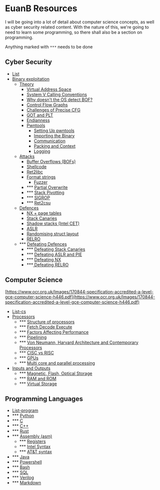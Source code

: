 # EuanB Resources

I will be going into a lot of detail about computer science concepts, as well as cyber security related content. With the nature of this, we're going to need to learn some programming, so there shall also be a section on programming.

Anything marked with `***` needs to be done 

## Cyber Security

* [List](cybersec/list.md)
* [Binary exploitation](cybersec/binary-exploitation/)
  * [Theory](cybersec/binary-exploitation/theory/)
    * [Virtual Address Space](cybersec/binary-exploitation/theory/virtual-address-space.md)
    * [System V Calling Conventions](cybersec/binary-exploitation/theory/system-v-calling-conventions.md)
    * [Why doesn't the OS detect BOF?](cybersec/binary-exploitation/theory/side-note-os-doesnt-detect-bof.md)
    * [Control Flow Graphs](cybersec/binary-exploitation/theory/control-flow-graphs.md)
    * [Challenges of Precise CFG](cybersec/binary-exploitation/theory/challenges-of-precise-cfg.md)
    * [GOT and PLT](cybersec/binary-exploitation/theory/got-and-plt.md)
    * [Endianness](cybersec/binary-exploitation/theory/endianness.md)
    * [Pwntools](cybersec/binary-exploitation/theory/pwntools/)
      * [Setting Up pwntools](cybersec/binary-exploitation/theory/pwntools/setting-up-pwntools.md)
      * [Importing the Binary](cybersec/binary-exploitation/theory/pwntools/importing-the-binary.md)
      * [Communication](cybersec/binary-exploitation/theory/pwntools/communication.md)
      * [Packing and Context](cybersec/binary-exploitation/theory/pwntools/packing.md)
      * [Logging](cybersec/binary-exploitation/theory/pwntools/logging.md)
  * [Attacks](cybersec/binary-exploitation/attacks/)
    * [Buffer Overflows \(BOFs\)](cybersec/binary-exploitation/attacks/buffer-overflows-bofs.md)
    * [Shellcode](cybersec/binary-exploitation/attacks/shellcode.md)
    * [Ret2libc](cybersec/binary-exploitation/attacks/ret2libc.md)
    * [Format strings](cybersec/binary-exploitation/attacks/format-strings/)
      * [Fuzzer](cybersec/binary-exploitation/attacks/format-strings/fuzzer.md)
    * \*\*\* [Partial Overwrite](cybersec/binary-exploitation/attacks/partial-overwrite.md)
    * \*\*\* [Stack Pivotting](cybersec/binary-exploitation/attacks/stack-pivotting.md)
    * \*\*\* [SIGROP](cybersec/binary-exploitation/attacks/sigrop.md)
    * \*\*\* [Ret2csu](cybersec/binary-exploitation/attacks/ret2csu.md) 
  * [Defences](cybersec/binary-exploitation/untitled/)
    * [NX + page tables](cybersec/binary-exploitation/untitled/nx.md)
    * [Stack Canaries](cybersec/binary-exploitation/untitled/stack-canaries.md)
    * [Shadow stacks \(Intel CET\)](cybersec/binary-exploitation/untitled/defence-shadow-stacks-intel-cet.md)
    * [ASLR](cybersec/binary-exploitation/untitled/aslr.md)
    * [Randomising struct layout](cybersec/binary-exploitation/untitled/defence-randomising-struct-layout.md)
    * [RELRO](cybersec/binary-exploitation/untitled/relro.md)
  * \*\*\* [Defeating Defences](cybersec/binary-exploitation/defeating-defences/)
    * \*\*\* [Defeating Stack Canaries](cybersec/binary-exploitation/defeating-defences/defeating-stack-canaries.md)
    * \*\*\* [Defeating ASLR and PIE](cybersec/binary-exploitation/defeating-defences/defeating-aslr-and-pie.md)
    * \*\*\* [Defeating NX](cybersec/binary-exploitation/defeating-defences/defeating-nx.md)
    * \*\*\*[ Defeating RELRO](cybersec/binary-exploitation/defeating-defences/defeating-relro.md)

## Computer Science

[https://www.ocr.org.uk/Images/170844-specification-accredited-a-level-gce-computer-science-h446.pdf](https://www.ocr.org.uk/Images/170844-specification-accredited-a-level-gce-computer-science-h446.pdf)

* [List-cs](computer-science/untitled.md)
* [Processors](computer-science/processors/)
  * \*\*\* [Structure of processors](computer-science/processors/structure-of-processors.md)
  * \*\*\* [Fetch Decode Execute](computer-science/processors/fetch-decode-execute.md)
  * \*\*\* [Factors Affecting Performance](computer-science/processors/factors-affecting-performance.md)
  * \*\*\* [Pipelining](computer-science/processors/pipelining.md)
  * \*\*\* [Von Neumann, Harvard Architecture and Contemporary Processors](computer-science/processors/von-neumann-harvard-architecture-adn-contemporary-processors.md)
  * \*\*\* [CISC vs RISC](computer-science/processors/cisc-vs-risc.md)
  * \*\*\* [GPUs](computer-science/processors/gpus.md)
  * \*\*\* [Multi core and parallel processing](computer-science/processors/multi-core-and-parallel-processing.md)
* [Inputs and Outputs](computer-science/inputs-and-outputs/)
  * \*\*\* [Magnetic, Flash, Optical Storage](computer-science/inputs-and-outputs/magnetic-flash-optical-storage.md)
  * \*\*\* [RAM and ROM](computer-science/inputs-and-outputs/ram-and-rom.md)
  * \*\*\* [Virtual Storage](computer-science/inputs-and-outputs/virtual-storage.md)

## Programming Languages

* [List-program](programming/untitled.md)
* \*\*\* [Python](programming/python.md)
* \*\*\* [C](programming/c.md)
* \*\*\* [C++](programming/c++.md)
* \*\*\* [Rust](programming/rust.md)
* \*\*\* [Assembly \(asm\)](programming/assembly-asm/)
  * \*\*\* [Registers](programming/assembly-asm/registers.md)
  * \*\*\* [Intel Syntax](programming/assembly-asm/intel-syntax.md)
  * \*\*\* [AT&T syntax](programming/assembly-asm/at-and-t-syntax.md)
* \*\*\* [Java](programming/java.md)
* \*\*\* [Powershell](programming/powershell.md)
* \*\*\* [Bash](programming/bash.md)
* \*\*\* [SQL](programming/sql.md)
* \*\*\* [Verilog](programming/verilog.md)
* \*\*\* [Markdown](programming/markdown.md)



